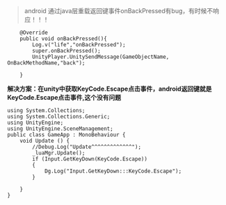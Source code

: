 >  android 通过java层重载返回键事件onBackPressed有bug，有时候不响应！！！
```
    @Override 
    public void onBackPressed(){
    	Log.v("life","onBackPressed");  
        super.onBackPressed();  
        UnityPlayer.UnitySendMessage(GameObjectName, OnBackMethodName,"back");
        
    } 
```
**解决方案：在unity中获取KeyCode.Escape点击事件，android返回键就是KeyCode.Escape点击事件,这个没有问题**

```
using System.Collections;
using System.Collections.Generic;
using UnityEngine;
using UnityEngine.SceneManagement;
public class GameApp : MonoBehaviour {
	void Update () {
        //Debug.Log("Update^^^^^^^^^^^^^");
        _luaMgr.Update();
        if (Input.GetKeyDown(KeyCode.Escape))
        {
            Dg.Log("Input.GetKeyDown:::KeyCode.Escape");
        }
            
	}
}
```

